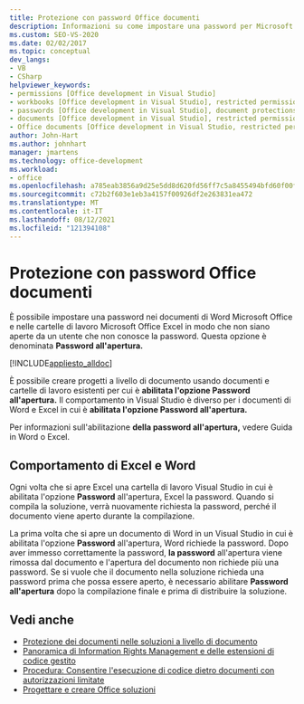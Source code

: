 ```yaml
---
title: Protezione con password Office documenti
description: Informazioni su come impostare una password per Microsoft Word documenti e Excel cartelle di lavoro in modo che non possano essere aperte da utenti non autorizzati.
ms.custom: SEO-VS-2020
ms.date: 02/02/2017
ms.topic: conceptual
dev_langs:
- VB
- CSharp
helpviewer_keywords:
- permissions [Office development in Visual Studio]
- workbooks [Office development in Visual Studio], restricted permissions
- passwords [Office development in Visual Studio], document protections
- documents [Office development in Visual Studio], restricted permissions
- Office documents [Office development in Visual Studio, restricted permissions
author: John-Hart
ms.author: johnhart
manager: jmartens
ms.technology: office-development
ms.workload:
- office
ms.openlocfilehash: a785eab3856a9d25e5dd8d620fd56ff7c5a8455494bfd60f00f077c490b2bf1e
ms.sourcegitcommit: c72b2f603e1eb3a4157f00926df2e263831ea472
ms.translationtype: MT
ms.contentlocale: it-IT
ms.lasthandoff: 08/12/2021
ms.locfileid: "121394108"
---
```

# <a name="password-protection-on-office-documents"></a>Protezione con password Office documenti
  È possibile impostare una password nei documenti di Word Microsoft Office e nelle cartelle di lavoro Microsoft Office Excel in modo che non siano aperte da un utente che non conosce la password. Questa opzione è denominata **Password all'apertura.**

 [!INCLUDE[appliesto_alldoc](../vsto/includes/appliesto-alldoc-md.md)]

 È possibile creare progetti a livello di documento usando documenti e cartelle di lavoro esistenti per cui è **abilitata l'opzione Password all'apertura.** Il comportamento in Visual Studio è diverso per i documenti di Word e Excel in cui è **abilitata l'opzione Password all'apertura.**

 Per informazioni sull'abilitazione **della password all'apertura,** vedere Guida in Word o Excel.

## <a name="behavior-of-excel-and-word"></a>Comportamento di Excel e Word
 Ogni volta che si apre Excel una cartella di lavoro Visual Studio in cui è abilitata l'opzione **Password** all'apertura, Excel la password. Quando si compila la soluzione, verrà nuovamente richiesta la password, perché il documento viene aperto durante la compilazione.

 La prima volta che si apre un documento di Word in un Visual Studio in cui è abilitata l'opzione **Password** all'apertura, Word richiede la password. Dopo aver immesso correttamente la password, **la password** all'apertura viene rimossa dal documento e l'apertura del documento non richiede più una password. Se si vuole che il documento nella soluzione richieda una password prima che possa essere aperto, è necessario abilitare **Password all'apertura** dopo la compilazione finale e prima di distribuire la soluzione.

## <a name="see-also"></a>Vedi anche
- [Protezione dei documenti nelle soluzioni a livello di documento](../vsto/document-protection-in-document-level-solutions.md)
- [Panoramica di Information Rights Management e delle estensioni di codice gestito](../vsto/information-rights-management-and-managed-code-extensions-overview.md)
- [Procedura: Consentire l'esecuzione di codice dietro documenti con autorizzazioni limitate](../vsto/how-to-permit-code-to-run-behind-documents-with-restricted-permissions.md)
- [Progettare e creare Office soluzioni](../vsto/designing-and-creating-office-solutions.md)
